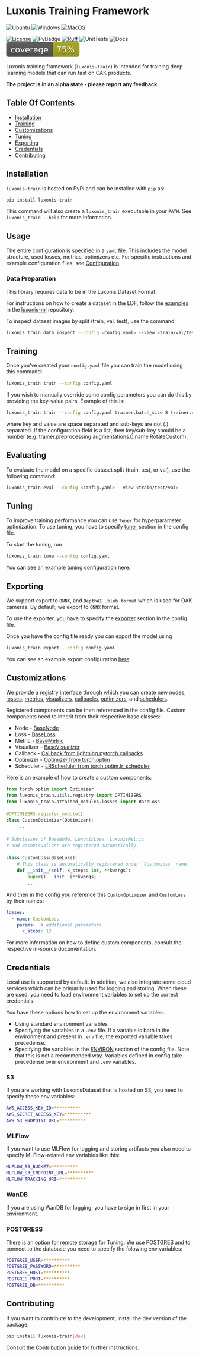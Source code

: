 # Luxonis Training Framework

![Ubuntu](https://img.shields.io/badge/Ubuntu-E95420?style=for-the-badge&logo=ubuntu&logoColor=white)
![Windows](https://img.shields.io/badge/Windows-0078D6?style=for-the-badge&logo=windows&logoColor=white)
![MacOS](https://img.shields.io/badge/mac%20os-000000?style=for-the-badge&logo=apple&logoColor=white)

[![License](https://img.shields.io/badge/License-Apache_2.0-blue.svg)](https://opensource.org/licenses/Apache-2.0)
![PyBadge](https://github.com/luxonis/luxonis-train/blob/main/media/pybadge.svg)
[![Ruff](https://img.shields.io/endpoint?url=https://raw.githubusercontent.com/astral-sh/ruff/main/assets/badge/v2.json)](https://github.com/astral-sh/ruff)
![UnitTests](https://github.com/luxonis/luxonis-train/actions/workflows/tests.yaml/badge.svg)
![Docs](https://github.com/luxonis/luxonis-train/actions/workflows/docs.yaml/badge.svg)
[![Coverage](media/coverage_badge.svg)](https://github.com/luxonis/luxonis-train/actions)

Luxonis training framework (`luxonis-train`) is intended for training deep learning models that can run fast on OAK products.

**The project is in an alpha state - please report any feedback.**

## Table Of Contents

- [Installation](#installation)
- [Training](#training)
- [Customizations](#customizations)
- [Tuning](#tuning)
- [Exporting](#exporting)
- [Credentials](#credentials)
- [Contributing](#contributing)

## Installation

`luxonis-train` is hosted on PyPi and can be installed with `pip` as:

```bash
pip install luxonis-train
```

This command will also create a `luxonis_train` executable in your `PATH`.
See `luxonis_train --help` for more information.

## Usage

The entire configuration is specified in a `yaml` file. This includes the model
structure, used losses, metrics, optimizers etc. For specific instructions and example
configuration files, see [Configuration](https://github.com/luxonis/luxonis-train/blob/main/configs/README.md).

### Data Preparation

This library requires data to be in the Luxonis Dataset Format.

For instructions on how to create a dataset in the LDF, follow the
[examples](https://github.com/luxonis/luxonis-ml/tree/main/examples) in
the [luxonis-ml](https://github.com/luxonis/luxonis-ml) repository.

To inspect dataset images by split (train, val, test), use the command:

```bash
luxonis_train data inspect --config <config.yaml> --view <train/val/test>
```

## Training

Once you've created your `config.yaml` file you can train the model using this command:

```bash
luxonis_train train --config config.yaml
```

If you wish to manually override some config parameters you can do this by providing the key-value pairs. Example of this is:

```bash
luxonis_train train --config config.yaml trainer.batch_size 8 trainer.epochs 10
```

where key and value are space separated and sub-keys are dot (.) separated. If the configuration field is a list, then key/sub-key should be a number (e.g. trainer.preprocessing.augmentations.0.name RotateCustom).

## Evaluating

To evaluate the model on a specific dataset split (train, test, or val), use the following command:

```bash
luxonis_train eval --config <config.yaml> --view <train/test/val>
```

## Tuning

To improve training performance you can use `Tuner` for hyperparameter optimization.
To use tuning, you have to specify [tuner](https://github.com/luxonis/luxonis-train/blob/main/configs/README.md#tuner) section in the config file.

To start the tuning, run

```bash
luxonis_train tune --config config.yaml
```

You can see an example tuning configuration [here](https://github.com/luxonis/luxonis-train/blob/main/configs/example_tuning.yaml).

## Exporting

We support export to `ONNX`, and `DepthAI .blob format` which is used for OAK cameras. By default, we export to `ONNX` format.

To use the exporter, you have to specify the [exporter](https://github.com/luxonis/luxonis-train/blob/main/configs/README.md#exporter) section in the config file.

Once you have the config file ready you can export the model using

```bash
luxonis_train export --config config.yaml
```

You can see an example export configuration [here](https://github.com/luxonis/luxonis-train/blob/main/configs/example_export.yaml).

## Customizations

We provide a registry interface through which you can create new
[nodes](https://github.com/luxonis/luxonis-train/blob/main/luxonis_train/nodes/README.md),
[losses](https://github.com/luxonis/luxonis-train/blob/main/luxonis_train/attached_modules/losses/README.md),
[metrics](https://github.com/luxonis/luxonis-train/blob/main/luxonis_train/attached_modules/metrics/README.md),
[visualizers](https://github.com/luxonis/luxonis-train/blob/main/luxonis_train/attached_modules/visualizers/README.md),
[callbacks](https://github.com/luxonis/luxonis-train/blob/main/luxonis_train/callbacks/README.md),
[optimizers](https://github.com/luxonis/luxonis-train/blob/main/configs/README.md#optimizer),
and [schedulers](https://github.com/luxonis/luxonis-train/blob/main/configs/README.md#scheduler).

Registered components can be then referenced in the config file. Custom components need to inherit from their respective base classes:

- Node - [BaseNode](https://github.com/luxonis/luxonis-train/blob/main/luxonis_train/models/nodes/base_node.py)
- Loss - [BaseLoss](https://github.com/luxonis/luxonis-train/blob/main/luxonis_train/attached_modules/losses/base_loss.py)
- Metric - [BaseMetric](https://github.com/luxonis/luxonis-train/blob/main/luxonis_train/attached_modules/metrics/base_metric.py)
- Visualizer - [BaseVisualizer](https://github.com/luxonis/luxonis-train/blob/main/luxonis_train/attached_modules/visualizers/base_visualizer.py)
- Callback - [Callback from lightning.pytorch.callbacks](lightning.pytorch.callbacks)
- Optimizer - [Optimizer from torch.optim](https://pytorch.org/docs/stable/optim.html#torch.optim.Optimizer)
- Scheduler - [LRScheduler from torch.optim.lr_scheduler](https://pytorch.org/docs/stable/optim.html#how-to-adjust-learning-rate)

Here is an example of how to create a custom components:

```python
from torch.optim import Optimizer
from luxonis_train.utils.registry import OPTIMIZERS
from luxonis_train.attached_modules.losses import BaseLoss

@OPTIMIZERS.register_module()
class CustomOptimizer(Optimizer):
    ...

# Subclasses of BaseNode, LuxonisLoss, LuxonisMetric
# and BaseVisualizer are registered automatically.

class CustomLoss(BaseLoss):
    # This class is automatically registered under `CustomLoss` name.
    def __init__(self, k_steps: int, **kwargs):
        super().__init__(**kwargs)
        ...
```

And then in the config you reference this `CustomOptimizer` and `CustomLoss` by their names:

```yaml
losses:
  - name: CustomLoss
    params:  # additional parameters
      k_steps: 12

```

For more information on how to define custom components, consult the respective in-source documentation.

## Credentials

Local use is supported by default. In addition, we also integrate some cloud services which can be primarily used for logging and storing. When these are used, you need to load environment variables to set up the correct credentials.

You have these options how to set up the environment variables:

- Using standard environment variables
- Specifying the variables in a `.env` file. If a variable is both in the environment and present in `.env` file, the exported variable takes precedense.
- Specifying the variables in the [ENVIRON](https://github.com/luxonis/luxonis-train/blob/main/configs/README.md#environ) section of the config file. Note that this is not a recommended way. Variables defined in config take precedense over environment and `.env` variables.

### S3

If you are working with LuxonisDataset that is hosted on S3, you need to specify these env variables:

```bash
AWS_ACCESS_KEY_ID=**********
AWS_SECRET_ACCESS_KEY=**********
AWS_S3_ENDPOINT_URL=**********
```

### MLFlow

If you want to use MLFlow for logging and storing artifacts you also need to specify MLFlow-related env variables like this:

```bash
MLFLOW_S3_BUCKET=**********
MLFLOW_S3_ENDPOINT_URL=**********
MLFLOW_TRACKING_URI=**********
```

### WanDB

If you are using WanDB for logging, you have to sign in first in your environment.

### POSTGRESS

There is an option for remote storage for [Tuning](#tuning). We use POSTGRES and to connect to the database you need to specify the folowing env variables:

```bash
POSTGRES_USER=**********
POSTGRES_PASSWORD=**********
POSTGRES_HOST=**********
POSTGRES_PORT=**********
POSTGRES_DB=**********
```

## Contributing

If you want to contribute to the development, install the dev version of the package:

```bash
pip install luxonis-train[dev]
```

Consult the [Contribution guide](https://github.com/luxonis/luxonis-train/blob/main/CONTRIBUTING.md) for further instructions.
